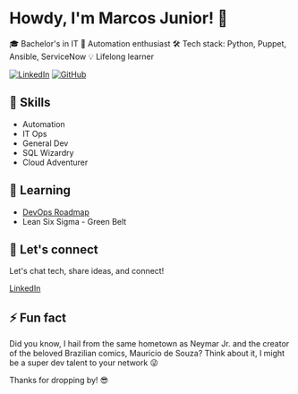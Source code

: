 # Howdy, I'm Marcos Junior! 🚀

🎓 Bachelor's in IT
🤖 Automation enthusiast
🛠️ Tech stack: Python, Puppet, Ansible, ServiceNow
💡 Lifelong learner

[![LinkedIn](https://img.shields.io/badge/LinkedIn-Connect-blue)](https://www.linkedin.com/in/marcospjunior/)
[![GitHub](https://img.shields.io/badge/GitHub-Follow-green)](https://github.com/marcospjunior)
## 🚀 Skills

- Automation
- IT Ops
- General Dev
- SQL Wizardry
- Cloud Adventurer

## 🌱 Learning

- [DevOps Roadmap](https://roadmap.sh/devops)
- Lean Six Sigma - Green Belt

## 💬 Let's connect

Let's chat tech, share ideas, and connect!

[LinkedIn](https://www.linkedin.com/in/marcospjunior)

## ⚡ Fun fact

Did you know, I hail from the same hometown as Neymar Jr. and the creator of the beloved Brazilian comics, Mauricio de Souza? Think about it, I might be a super dev talent to your network 😜

Thanks for dropping by! 😎

